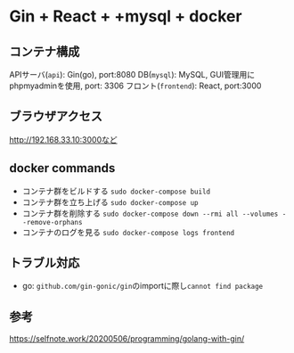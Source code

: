 # Gin + React + +mysql + docker
## コンテナ構成
APIサーバ(`api`): Gin(go), port:8080
DB(`mysql`): MySQL, GUI管理用にphpmyadminを使用, port: 3306
フロント(`frontend`): React, port:3000

## ブラウザアクセス
http://192.168.33.10:3000など

## docker commands
- コンテナ群をビルドする
`sudo docker-compose build`
- コンテナ群を立ち上げる
`sudo docker-compose up`
- コンテナ群を削除する
`sudo docker-compose down --rmi all --volumes --remove-orphans`
- コンテナのログを見る
`sudo docker-compose logs frontend`

## トラブル対応
- go: `github.com/gin-gonic/gin`のimportに際し`cannot find package`

## 参考
https://selfnote.work/20200506/programming/golang-with-gin/
